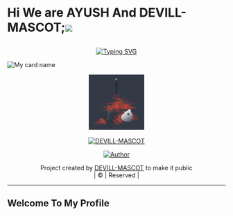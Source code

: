 # Hi We are AYUSH And DEVILL-MASCOT;<a href="Hey"><img src="https://raw.githubusercontent.com/TOXIC-DEVIL/TOXIC-DEVIL/TOXIC-DEVIL-OFFICIAL/media/Hi.gif" width="48px"></a>

## <!-- Typing SVG -->
<p align="center">
    <a href="https://git.io/J0hKr">
        <img
        src="https://readme-typing-svg.herokuapp.com?size=30&width=800&lines=Welcome+To+DEVILL+MASCOT+PROFILE."
            alt="Typing SVG"
        />
    </a>
</p>

![My card name](https://cardivo.vercel.app/api?name=DEVILL-MASCOT&description=Hi,%20Welcome%20To%20My%20Profile%20❤&image=https://avatars.githubusercontent.com/u/102029388?s=400&u=c67c55f53dd189c73817620a4c9152c377cd22d0&v=4?v=4&s=10?v=4&backgroundColor=%23ecf0f1&instagram=at.__010&github=DEVILL-MASCOT&twitter=&pattern=leaf&colorPattern=%23eaeaea)

<div align="center">
  <p align="center">
<img src="DEVILL.jpeg" alt="GIF" width="128" height="128"/>
</p>
 <p align="center">
<a href="#"><img title="DEVILL-MASCOT" src="https://img.shields.io/badge/DEVILL MASCOT-red?colorA=%23ff0000&colorB=%23017e40&style=for-the-badge"></a>
</p>
  <p align="center">
<a href="https://github.com/Ajmal-Achu"><img title="Author" src="https://img.shields.io/badge/Author-DEVILL-MASCOT/BEYOND?color=blue&style=for-the-badge&logo=whatsapp"></a>
</p>
</div>
<p align="center">
Project created by <a href="https://github.com/DEVILL-MASCOT">DEVILL-MASCOT</a> to make it public
    <br>
       | © |
        Reserved |
    <br> 
</p>

----
## Welcome To My Profile
 
